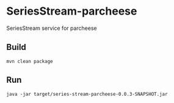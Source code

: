 # SeriesStream-parcheese
SeriesStream service for parcheese
## Build
```
mvn clean package
```
## Run
```
java -jar target/series-stream-parcheese-0.0.3-SNAPSHOT.jar
```